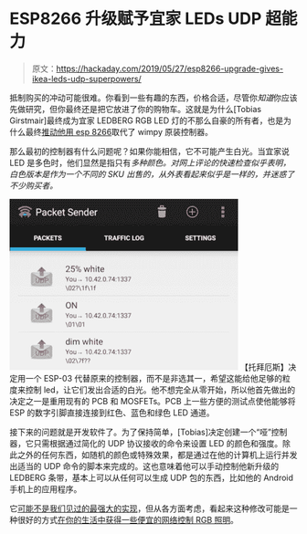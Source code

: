 # ESP8266 升级赋予宜家 LEDs UDP 超能力

> 原文：<https://hackaday.com/2019/05/27/esp8266-upgrade-gives-ikea-leds-udp-superpowers/>

抵制购买的冲动可能很难。你看到一些有趣的东西，价格合适，尽管你*知道*你应该先做研究，但你最终还是把它放进了你的购物车。这就是为什么[Tobias Girstmair]最终成为宜家 LEDBERG RGB LED 灯的不那么自豪的所有者，也是为什么最终[推动他用 esp 8266](https://gir.st/blog/esp8266-ledberg.htm)取代了 wimpy 原装控制器。

那么最初的控制器有什么问题呢？如果你能相信，它不可能产生白光。当宜家说 LED 是多色时，他们显然是指只有*多种颜色。对网上评论的快速检查似乎表明，白色版本是作为一个不同的 SKU 出售的，从外表看起来似乎是一样的，并迷惑了不少购买者。*

[![](img/39b9bb50fa229a13aa2064118995d57b.png)](https://hackaday.com/wp-content/uploads/2019/05/ikeaesp_detail.png) 【托拜厄斯】决定用一个 ESP-03 代替原来的控制器，而不是非选其一，希望这能给他足够的粒度来控制 led，让它们发出合适的白光。他不想完全从零开始，所以他首先做出的决定之一是重用现有的 PCB 和 MOSFETs。PCB 上一些方便的测试点使他能够将 ESP 的数字引脚直接连接到红色、蓝色和绿色 LED 通道。

接下来的问题就是开发软件了。为了保持简单，[Tobias]决定创建一个“哑”控制器，它只需根据通过简化的 UDP 协议接收的命令来设置 LED 的颜色和强度。除此之外的任何东西，如随机的颜色或特殊效果，都是通过在他的计算机上运行并发出适当的 UDP 命令的脚本来完成的。这也意味着他可以手动控制他新升级的 LEDBERG 条带，基本上可以从任何可以生成 UDP 包的东西，比如他的 Android 手机上的应用程序。

它[可能不是我们见过的最强大的实现](https://hackaday.com/2018/07/27/esp8266-internet-controlled-led-dimmer/)，但从各方面考虑，看起来这种修改可能是一种很好的方式[在你的生活中获得一些便宜的网络控制 RGB 照明](https://hackaday.com/2015/10/03/a-thousand-led-lights-for-your-room/)。